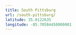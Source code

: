 ```yaml
---
title: South Pittsburg
url: /south-pittsburg/
latitude: 35.0122635
longitude: -85.70584450000001
---
```


